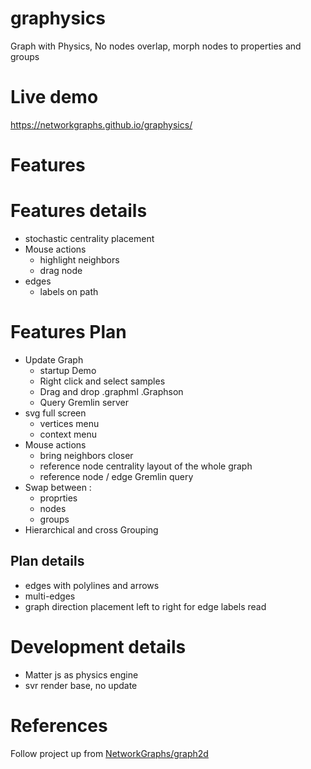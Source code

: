 # graphysics
Graph with Physics, No nodes overlap, morph nodes to properties and groups

# Live demo
https://networkgraphs.github.io/graphysics/

# Features

# Features details
* stochastic centrality placement
* Mouse actions
  * highlight neighbors
  * drag node
* edges
  * labels on path

# Features Plan
* Update Graph
  * startup Demo
  * Right click and select samples
  * Drag and drop .graphml .Graphson
  * Query Gremlin server
* svg full screen
  * vertices menu
  * context menu
* Mouse actions
  * bring neighbors closer
  * reference node centrality layout of the whole graph
  * reference node / edge Gremlin query
* Swap between :
  * proprties
  * nodes
  * groups
* Hierarchical and cross Grouping

## Plan details
* edges with polylines and arrows
* multi-edges
* graph direction placement left to right for edge labels read

# Development details
* Matter js as physics engine
* svr render base, no update

# References
Follow project up from [NetworkGraphs/graph2d](https://github.com/NetworkGraphs/graph2d)
